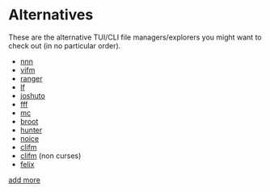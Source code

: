 # Alternatives

These are the alternative TUI/CLI file managers/explorers you might want to check out (in no particular order).

- [nnn][1]
- [vifm][2]
- [ranger][3]
- [lf][4]
- [joshuto][5]
- [fff][6]
- [mc][7]
- [broot][8]
- [hunter][9]
- [noice][10]
- [clifm][11]
- [clifm][12] (non curses)
- [felix][14]

[add more][13]

[1]: https://github.com/jarun/nnn/
[2]: https://github.com/vifm/vifm
[3]: https://github.com/ranger/ranger
[4]: https://github.com/gokcehan/lf
[5]: https://github.com/kamiyaa/joshuto
[6]: https://github.com/dylanaraps/fff
[7]: https://github.com/MidnightCommander/mc
[8]: https://github.com/Canop/broot
[9]: https://github.com/rabite0/hunter
[10]: https://git.2f30.org/noice/
[11]: https://github.com/pasqu4le/clifm
[12]: https://github.com/leo-arch/clifm
[13]: community.md
[14]: https://github.com/kyoheiu/felix
